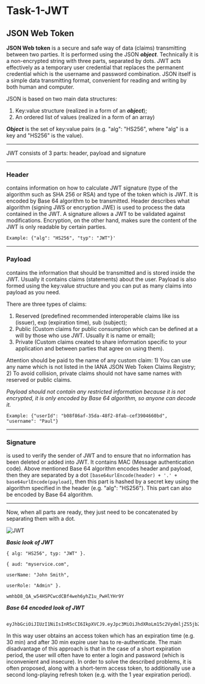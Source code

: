 # Task-1-JWT
JSON Web Token
---
**JSON Web token** is a secure and safe way of data (claims) transmitting between two parties. It is performed using the JSON ***object***. Technically it is a non-encrypted string with three parts, separated by dots.
JWT acts effectively as a temporary user credential that replaces the permanent credential which is the username and password combination.
JSON itself is a simple data transmitting format, convenient for reading and writing by both human and computer.

JSON is based on two main data structures:
1) Key:value structure (realized in a form of an ***object***); 
2) An ordered list of values (realized in a form of an array)

***Object*** is the set of key:value pairs (e.g. "alg": "HS256", where "alg" is a key and "HS256" is the value).
***
JWT consists of 3 parts: header, payload and signature
***
 ### Header 
 contains information on how to calculate JWT signature (type of the algorithm such as SHA 256 or RSA) and type of the token which is JWT. It is encoded by Base 64 algorithm to be transmitted. Header describes what algorithm (signing JWS or encryption JWE) is used to process the data contained in the JWT. A signature allows a JWT to be validated against modifications. Encryption, on the other hand, makes sure the content of the JWT is only readable by certain parties.

```Example: {"alg": "HS256", "typ": "JWT"}' ```
***
 ### Payload 
contains the information that should be transmitted and is stored inside the JWT. Usually it contains claims (statements) about the user. Payload is also formed using the key:value structure and you can put as many claims into payload as you need. 

There are three types of claims: 

1) Reserved (predefined recommended interoperable claims like iss (issuer), exp (expiration time), sub (subject); 
2) Public (Custom claims for public consumption which can be defined at a will by those who use JWT. Usually it is name or email);
3) Private (Custom claims created to share information specific to your application and between parties that agree on using them). 

Attention should be paid to the name of any custom claim: 1) You can use any name which is not listed in the IANA JSON Web Token Claims Registry; 2) To avoid collision, private claims should not have same names with reserved or public claims.

*Payload should not contain any restricted information because it is not encrypted, it is only encoded by Base 64 algorithm, so anyone can decode it.*

```Example: {"userId": "b08f86af-35da-48f2-8fab-cef3904660bd", "username": "Paul"} ```
***
 ### Signature 
is used to verify the sender of JWT and to ensure that no information has been deleted or added into JWT. It contains MAC (Message authentication code). Above mentioned Base 64 algorithm encodes header and payload, then they are separated by a dot `[base64urlEncode(header) + '.' + base64urlEncode(payload]`, then this part is hashed by a secret key using the algorithm specified in the header (e.g. "alg": "HS256"). This part can also be encoded by Base 64 algorithm.
  ***
  Now, when all parts are ready, they just need to be concatenated by separating them with a dot.
  
![JWT](https://user-images.githubusercontent.com/52605746/61045134-e6b3f300-a3e2-11e9-887e-dd3c3cc14f3e.jpg)

***Basic look of JWT***
```
{ alg: "HS256", typ: "JWT" }.

{ aud: "myservice.com", 

userName: "John Smith", 

userRole: "Admin" }.

wmhbD8_QA_w54HSPCwcdCBf4weh6yhZ1u_PwHlYHr9Y
```

***Base 64 encoded look of JWT***  
            
           eyJhbGciOiJIUzI1NiIsInR5cCI6IkpXVCJ9.eyJpc3MiOiJhdXRoLm15c2VydmljZS5jb20iLCJhdWQiOiJteXNlcnZpY2UuY29tIiwidXNlck5hbWUiOiJKb2huIFNtaXRoIiwidXNlclJvbGUiOiJBZG1pbiJ9.4rmwo6lIy7SPvRs1tOTqFYEtdRTCG1M_LAEZi13985Y
  
  
  
  
  
   In this way user obtains an access token which has an expiration time (e.g. 30 min) and after 30 min expire user has to re-authenticate. The main disadvantage of this approach is that in the case of a short expiration period, the user will often have to enter a login and password (which is inconvenient and insecure). In order to solve the described problems, it is often proposed, along with a short-term access token, to additionally use a second long-playing refresh token (e.g. with the 1 year expiration period).
